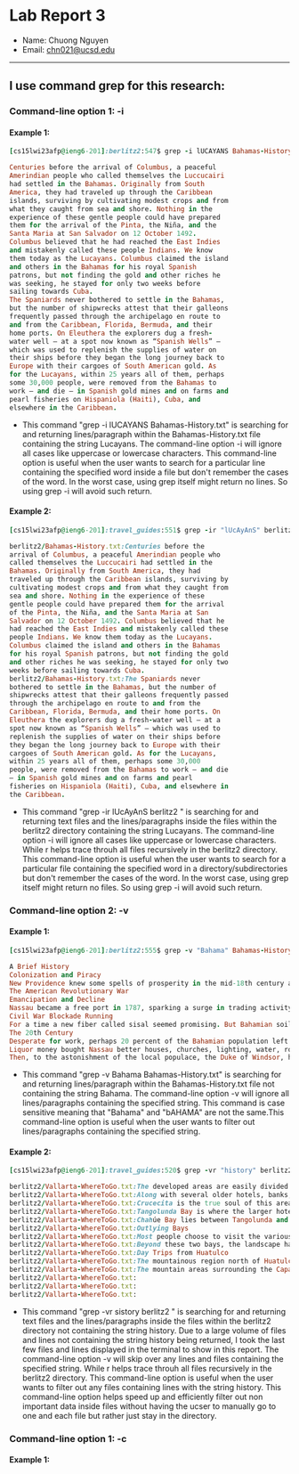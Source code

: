 # Lab Report 3

- Name: Chuong Nguyen
- Email: chn021@ucsd.edu
---

## I use command **grep** for this research:


### Command-line option 1:  -i

#### Example 1:
``` ruby
[cs15lwi23afp@ieng6-201]:berlitz2:547$ grep -i lUCAYANS Bahamas-History.txt

Centuries before the arrival of Columbus, a peaceful 
Amerindian people who called themselves the Luccucairi 
had settled in the Bahamas. Originally from South 
America, they had traveled up through the Caribbean 
islands, surviving by cultivating modest crops and from 
what they caught from sea and shore. Nothing in the 
experience of these gentle people could have prepared 
them for the arrival of the Pinta, the Niña, and the 
Santa Maria at San Salvador on 12 October 1492. 
Columbus believed that he had reached the East Indies 
and mistakenly called these people Indians. We know 
them today as the Lucayans. Columbus claimed the island 
and others in the Bahamas for his royal Spanish 
patrons, but not finding the gold and other riches he 
was seeking, he stayed for only two weeks before 
sailing towards Cuba.
The Spaniards never bothered to settle in the Bahamas, 
but the number of shipwrecks attest that their galleons 
frequently passed through the archipelago en route to 
and from the Caribbean, Florida, Bermuda, and their 
home ports. On Eleuthera the explorers dug a fresh-
water well — at a spot now known as “Spanish Wells” — 
which was used to replenish the supplies of water on 
their ships before they began the long journey back to 
Europe with their cargoes of South American gold. As 
for the Lucayans, within 25 years all of them, perhaps 
some 30,000 people, were removed from the Bahamas to 
work — and die — in Spanish gold mines and on farms and 
pearl fisheries on Hispaniola (Haiti), Cuba, and 
elsewhere in the Caribbean.
```

- This command "grep -i lUCAYANS Bahamas-History.txt" is searching for and returning lines/paragraph within the Bahamas-History.txt file containing the string Lucayans. The command-line option -i will ignore all cases like uppercase or lowercase characters. This command-line option is useful when the user wants to search for a particular line containing the specified word inside a file but don't remember the cases of the word. In the worst case, using grep itself might return no lines. So using grep -i will avoid such return.

#### Example 2:

``` ruby
[cs15lwi23afp@ieng6-201]:travel_guides:551$ grep -ir "lUcAyAnS" berlitz2

berlitz2/Bahamas-History.txt:Centuries before the 
arrival of Columbus, a peaceful Amerindian people who 
called themselves the Luccucairi had settled in the 
Bahamas. Originally from South America, they had 
traveled up through the Caribbean islands, surviving by 
cultivating modest crops and from what they caught from 
sea and shore. Nothing in the experience of these 
gentle people could have prepared them for the arrival 
of the Pinta, the Niña, and the Santa Maria at San 
Salvador on 12 October 1492. Columbus believed that he 
had reached the East Indies and mistakenly called these 
people Indians. We know them today as the Lucayans. 
Columbus claimed the island and others in the Bahamas 
for his royal Spanish patrons, but not finding the gold 
and other riches he was seeking, he stayed for only two 
weeks before sailing towards Cuba.
berlitz2/Bahamas-History.txt:The Spaniards never 
bothered to settle in the Bahamas, but the number of 
shipwrecks attest that their galleons frequently passed 
through the archipelago en route to and from the 
Caribbean, Florida, Bermuda, and their home ports. On 
Eleuthera the explorers dug a fresh-water well — at a 
spot now known as “Spanish Wells” — which was used to 
replenish the supplies of water on their ships before 
they began the long journey back to Europe with their 
cargoes of South American gold. As for the Lucayans, 
within 25 years all of them, perhaps some 30,000 
people, were removed from the Bahamas to work — and die 
— in Spanish gold mines and on farms and pearl 
fisheries on Hispaniola (Haiti), Cuba, and elsewhere in 
the Caribbean.
```

- This command "grep -ir lUcAyAnS berlitz2 " is searching for and returning text files and the lines/paragraphs inside the files within the berlitz2 directory containing the string Lucayans. The command-line option -i will ignore all cases like uppercase or lowercase characters. While r helps trace throuh all files recursively in the berlitz2 directory. This command-line option is useful when the user wants to search for a particular file containing the specified word in a directory/subdirectories but don't remember the cases of the word. In the worst case, using grep itself might return no files. So using grep -i will avoid such return.

### Command-line option 2:  -v

#### Example 1:

``` ruby
[cs15lwi23afp@ieng6-201]:berlitz2:555$ grep -v "Bahama" Bahamas-History.txt 

A Brief History
Colonization and Piracy
New Providence knew some spells of prosperity in the mid-18th century as privateering resumed with England at war with Spain. The town of Nassau expanded, and improvements were made between 1760 and 1768 by another revered governor, William Shirley from Massachusetts.
The American Revolutionary War
Emancipation and Decline
Nassau became a free port in 1787, sparking a surge in trading activity. Loyalists built a number of the attractive colonial-style homes and public buildings still standing today, and during the War of 1812, privateers enjoyed another profitable spell against American vessels.
Civil War Blockade Running
For a time a new fiber called sisal seemed promising. But Bahamian soil was too poor and Mexico grew a better plant. Neville Chamberlain, future British Prime Minister, took over his family’s sisal operation on Andros in the 1890s. It failed, the natives said, because of that island’s evil elves called chickcharnies, who cast a spell on the family for disturbing the land. Hopes were raised, and also fizzled, over Bahamian citrus and pineapple. Sponging, another vitally important industry at the end of the 19th century, also had setbacks. A hurricane in 1839 drowned some 300 sponge fishermen in the ‘mud’ off Andros, and a devastating fungus some 40 years later killed almost all the sponges.
The 20th Century
Desperate for work, perhaps 20 percent of the Bahamian population left to take construction jobs in Florida between the turn of the century and World War I. During that war hundreds of Bahamians saw active service with British forces. The islands suffered food shortages and a serious bank failure, but nothing more threatening militarily than rumors of German submarines offshore.
Liquor money bought Nassau better houses, churches, lighting, water, roads, sewers, docks, and hotels. The city’s first gambling casino opened in 1920; the first daily air service from Miami began in 1929; the yacht set decided Nassau was fashionable, and many wealthy Americans as well as Prohibition millionaires built homes on the islands.
Then, to the astonishment of the local populace, the Duke of Windsor, having given up his throne for an American divorcée, was named governor of the little colony in 1940. He and the Duchess remained until 1945.
```

- This command "grep -v Bahama Bahamas-History.txt" is searching for and returning lines/paragraph within the Bahamas-History.txt file not containing the string Bahama. The command-line option -v will ignore all lines/paragraphs containing the specified string. This command is case sensitive meaning that "Bahama" and "bAHAMA" are not the same.This command-line option is useful when the user wants to filter out lines/paragraphs containing the specified string.

#### Example 2:

```ruby
[cs15lwi23afp@ieng6-201]:travel_guides:520$ grep -vr "history" berlitz2

berlitz2/Vallarta-WhereToGo.txt:The developed areas are easily divided into three sections: the original resort development at Bahía Santa Cruz, Tangolunda Bay, and the town of Crucecita, home to the area’s residents and workers. The original settlement in this area is Santa María de Huatulco, a more traditional town found 17 miles inland approaching the Sierra foothills, but generally not explored by visitors to Huatulco.
berlitz2/Vallarta-WhereToGo.txt:Along with several older hotels, banks, and various tourist services, the Bahía Santa Cruz is home to a marina, from which numerous bay cruises and private panga fishing and sightseeing charters depart. Several seafood restaurants are located on a stretch of sheltered beach here, next to the marina. They double as daytime beach clubs, and have water-sports equipment for rent, along with food and beverage service. Adjacent to the marina is the “town’s” central plaza, where the traditional central kiosk has been converted into a small stand selling espresso drinks, whole-bean coffee from the region, and tours to the neighboring coffee plantations — all sponsored by the coffee-growers’ co-op. A small artisan’s market separates the plaza from the main road, calle Juárez.
berlitz2/Vallarta-WhereToGo.txt:Crucecita is the true soul of this area, where all the shops, services, and facilities that make a town run are located. Recently, a few stylish, yet inexpensive, hotels have cropped up. The central plaza here is lovely and tree-lined, with a bandstand at its center. It fronts the Iglesia Guadalupana, the main church in town, which is decorated with an enormous ceiling mural of the Virgin of Guadalupe, set in a background of indigo-blue night sky; additional, brilliantly colored murals adorn the walls.
berlitz2/Vallarta-WhereToGo.txt:Tangolunda Bay is where the larger hotel developments are located, along with the 18-hole Tangolunda Golf Course.
berlitz2/Vallarta-WhereToGo.txt:Chahúe Bay lies between Tangolunda and Santa Cruz bays, and is the next to be slated for development. For now, it is home to a few beach clubs used by non-oceanfront hotels, and a small marina that is under construction. Bahía Conejos lies to the east of Tangolunda, and has residential developments already in progress.
berlitz2/Vallarta-WhereToGo.txt:Outlying Bays
berlitz2/Vallarta-WhereToGo.txt:Most people choose to visit the various outlying bays on an excursion boat. You can also charter a panga to drop you off, and arrange a return pick-up. The twin bays of Maguey and El Órgano are the closest and most popular, with a string of palapa restaurants and vendors who rent snorkeling gear and kayaks at Maguey.
berlitz2/Vallarta-WhereToGo.txt:Beyond these two bays, the landscape has more of a desert-like appearance, with large cacti interspersed among the palms. The bays of Cacaluta, Chachacual, and Riscalillo are still pristine and peaceful, with overnight camping allowed at Cacaluta. An exquisite beach is nestled into the cove of Bahía San Agustín, a small fisherman’s village located about an hour by boat west of Santa Cruz, also accessible by road. Known for its outstanding offshore coral reefs, it’s the favorite with divers and snorkelers.
berlitz2/Vallarta-WhereToGo.txt:Day Trips from Huatulco
berlitz2/Vallarta-WhereToGo.txt:The mountainous region north of Huatulco is considered a prime area for the production of pluma coffee, a Mexican coffee noted for its powerful aroma and rich, earthy flavor. Visits to the various coffee fincas (plantations), located just under two hours north of Crucecita by car, make for an interesting day or overnight trip. The production zone for Huatulco’s coffee is comprised of over 50,000 hectares (100,000 acres), in the small towns surrounding the Copalita River. Notable are the continued use of traditional cultivation methods with minimal use of agricultural chemicals, and the open-air drying of the beans in sun beds.
berlitz2/Vallarta-WhereToGo.txt:The mountain areas surrounding the Capalita River are also the site of many natural treasures, including the Capalitilla Cascades. About 30 km (18.5 miles) north of Tangolunda a grouping of waterfalls, with heights averaging 25 m (80 feet) form natural Jacuzzis and clear pools for swimming. The area is also popular for horseback riding and rappelling.
berlitz2/Vallarta-WhereToGo.txt:
berlitz2/Vallarta-WhereToGo.txt:
berlitz2/Vallarta-WhereToGo.txt:
```

- This command "grep -vr sistory berlitz2 " is searching for and returning text files and the lines/paragraphs inside the files within the berlitz2 directory not containing the string history. Due to a large volume of files and lines not containing the string history being returned, I took the last few files and lines displayed in the terminal to show in this report. The command-line option -v will skip over any lines and files containing the specified string. While r helps trace throuh all files recursively in the berlitz2 directory. This command-line option is useful when the user wants to filter out any files containing lines with the string history. This command-line option helps speed up and efficiently filter out non important data inside files without having the ucser to manually go to one and each file but rather just stay in the directory.

### Command-line option 1:  -c

#### Example 1:
